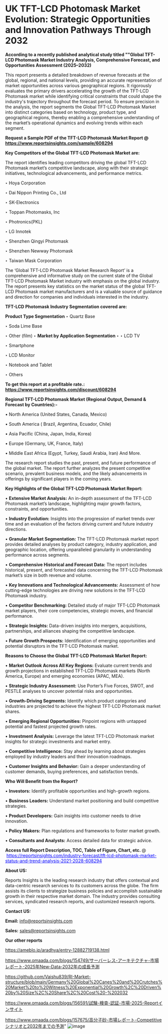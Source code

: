 # UK TFT-LCD Photomask Market Evolution: Strategic Opportunities and Innovation Pathways Through 2032

<strong>According to a recently published analytical study titled ""Global TFT-LCD Photomask Market Industry Analysis, Comprehensive Forecast, and Opportunities Assessment (2025–2032)</strong>

This report presents a detailed breakdown of revenue forecasts at the global, regional, and national levels, providing an accurate representation of market opportunities across various geographical regions. It rigorously evaluates the primary drivers accelerating the growth of the TFT-LCD Photomask market while identifying critical constraints that could shape the industry's trajectory throughout the forecast period. To ensure precision in the analysis, the report segments the Global TFT-LCD Photomask Market into distinct categories based on technology, product type, and geographical regions, thereby enabling a comprehensive understanding of the market’s operational dynamics and evolving trends within each segment.

<strong>Request a Sample PDF of the TFT-LCD Photomask Market Report </strong><strong>@<a href=https://www.reportsinsights.com/sample/608294 style=color:#0000ff;> https://www.reportsinsights.com/sample/608294</a></strong></font>

<strong>Key Competitors of the Global TFT-LCD Photomask Market are:</strong>

The report identifies leading competitors driving the global TFT-LCD Photomask market’s competitive landscape, along with their strategic initiatives, technological advancements, and performance metrics.

‣ Hoya Corporation

‣ Dai Nippon Printing Co., Ltd

‣ SK-Electronics

‣ Toppan Photomasks, Inc

‣ Photronics(PKL)

‣ LG Innotek

‣ Shenzhen Qingyi Photomask

‣ Shenzhen Newway Photomask

‣ Taiwan Mask Corporation

The ‘Global TFT-LCD Photomask Market Research Report’ is a comprehensive and informative study on the current state of the Global TFT-LCD Photomask Market industry with emphasis on the global industry. The report presents key statistics on the market status of the global TFT-LCD Photomask market manufacturers and is a valuable source of guidance and direction for companies and individuals interested in the industry.

<strong>TFT-LCD Photomask Industry Segmentation covered are:</strong>

<strong>Product Type Segmentation</strong>
‣
Quartz Base

‣ Soda Lime Base

‣ Other (film)
‣ 
<strong>Market by Application Segmentation</strong>
‣
‣  LCD TV

‣ Smartphone

‣ LCD Monitor

‣ Notebook and Tablet

‣ Others

<strong>To get this report at a profitable rate.: <a href=https://www.reportsinsights.com/discount/608294 style=color:#0000ff;>https://www.reportsinsights.com/discount/608294</a></strong></font>

<strong>Regional TFT-LCD Photomask Market (Regional Output, Demand &amp; Forecast by Countries):-</strong>

• North America (United States, Canada, Mexico)

• South America ( Brazil, Argentina, Ecuador, Chile)

• Asia Pacific (China, Japan, India, Korea)

• Europe (Germany, UK, France, Italy)

• Middle East Africa (Egypt, Turkey, Saudi Arabia, Iran) And More.

The research report studies the past, present, and future performance of the global market. The report further analyzes the present competitive scenario, prevalent business models, and the likely advancements in offerings by significant players in the coming years.

<strong>Key Highlights of the Global TFT-LCD Photomask Market Report:</strong>

• <strong>Extensive Market Analysis:</strong> An in-depth assessment of the TFT-LCD Photomask market’s landscape, highlighting major growth factors, constraints, and opportunities.

• <strong>Industry Evolution:</strong> Insights into the progression of market trends over time and an evaluation of the factors driving current and future industry directions.

• <strong>Granular Market Segmentation:</strong> The TFT-LCD Photomask market report provides detailed analyses by product category, industry application, and geographic location, offering unparalleled granularity in understanding performance across segments.

• <strong>Comprehensive Historical and Forecast Data:</strong> The report includes historical, present, and forecasted data concerning the TFT-LCD Photomask market’s size in both revenue and volume.

• <strong>Key Innovations and Technological Advancements:</strong> Assessment of how cutting-edge technologies are driving new solutions in the TFT-LCD Photomask industry.

• <strong>Competitor Benchmarking:</strong> Detailed study of major TFT-LCD Photomask market players, their core competencies, strategic moves, and financial performance.

• <strong>Strategic Insights:</strong> Data-driven insights into mergers, acquisitions, partnerships, and alliances shaping the competitive landscape.

• <strong>Future Growth Prospects:</strong> Identification of emerging opportunities and potential disruptors in the TFT-LCD Photomask market.

<strong>Reasons to Choose the Global TFT-LCD Photomask Market Report:</strong>

• <strong>Market Outlook Across All Key Regions:</strong> Evaluate current trends and growth projections in established TFT-LCD Photomask markets (North America, Europe) and emerging economies (APAC, MEA).

• <strong>Strategic Industry Assessment:</strong> Use Porter’s Five Forces, SWOT, and PESTLE analyses to uncover potential risks and opportunities.

• <strong>Growth-Driving Segments:</strong> Identify which product categories and industries are projected to achieve the highest TFT-LCD Photomask market shares.

• <strong>Emerging Regional Opportunities:</strong> Pinpoint regions with untapped potential and fastest projected growth rates.

• <strong>Investment Analysis:</strong> Leverage the latest TFT-LCD Photomask market insights for strategic investments and market entry.

• <strong>Competitive Intelligence:</strong> Stay ahead by learning about strategies employed by industry leaders and their innovation roadmaps.

• <strong>Customer Insights and Behavior:</strong> Gain a deeper understanding of customer demands, buying preferences, and satisfaction trends.

<strong>Who Will Benefit from the Report?</strong>

• <strong>Investors:</strong> Identify profitable opportunities and high-growth regions.

• <strong>Business Leaders:</strong> Understand market positioning and build competitive strategies.

• <strong>Product Developers:</strong> Gain insights into customer needs to drive innovation.

• <strong>Policy Makers:</strong> Plan regulations and frameworks to foster market growth.

• <strong>Consultants and Analysts:</strong> Access detailed data for strategic advice.
</ul>
<strong>Access full Report Description, TOC, Table of Figure, Chart, etc. </strong>@  <a href=https://reportsinsights.com/industry-forecast/tft-lcd-photomask-market-status-and-trend-analysis-2021-2028-608294 style=color:#0000ff;>https://reportsinsights.com/industry-forecast/tft-lcd-photomask-market-status-and-trend-analysis-2021-2028-608294</a></font>

<strong><strong>About US</strong>:</strong>

Reports Insights is the leading research industry that offers contextual and data-centric research services to its customers across the globe. The firm assists its clients to strategize business policies and accomplish sustainable growth in their respective market domain. The industry provides consulting services, syndicated research reports, and customized research reports.

<strong>Contact US:</strong>

<p class=""""><b>Email:</b> <a href=mailto:info@reportsinsights.com>info@reportsinsights.com</a></p>
<p class=""""><b>Sales:</b> <a href=mailto:sales@reportsinsights.com>sales@reportsinsights.com</a></p>

<strong>Our other reports</strong>

<a href=https://ameblo.jp/aradhya/entry-12882719138.html>https://ameblo.jp/aradhya/entry-12882719138.html</a>

<a href=https://www.omaada.com/blogs/154749/サーバーレス-アーキテクチャ-市場レポート-2025年New-Data-2032年の成長予測>https://www.omaada.com/blogs/154749/サーバーレス-アーキテクチャ-市場レポート-2025年New-Data-2032年の成長予測</a>

<a href=https://github.com/Vaishu839/RI-Market-structure/blob/main/Germany%20Global%20Canes%20and%20Crutches%20Market%20to%20Witness%20Exponential%20Growth%2C%20Driven%20by%20Size%2C%20Share%2C%20Cost%20-%202032>https://github.com/Vaishu839/RI-Market-structure/blob/main/Germany%20Global%20Canes%20and%20Crutches%20Market%20to%20Witness%20Exponential%20Growth%2C%20Driven%20by%20Size%2C%20Share%2C%20Cost%20-%202032</a>

<a href=https://www.omaada.com/blogs/156591/試験-検査-認証-市場-2025-Reportインサイト>https://www.omaada.com/blogs/156591/試験-検査-認証-市場-2025-Reportインサイト</a>

<a href=https://www.omaada.com/blogs/157675/高分子砂-市場レポート-Competitiveシナリオと2032年までの予測>https://www.omaada.com/blogs/157675/高分子砂-市場レポート-Competitiveシナリオと2032年までの予測</a>"
![image](https://github.com/user-attachments/assets/ee40e907-bed5-4b30-b472-f02c93e6655d)
